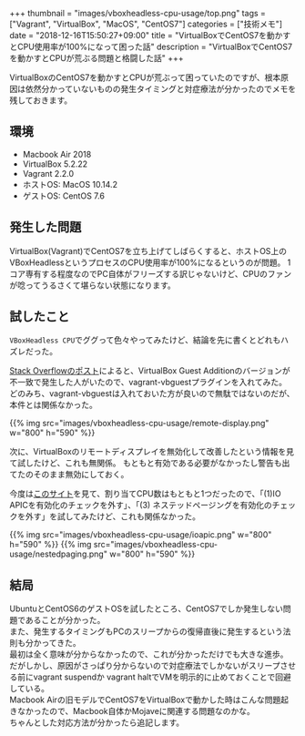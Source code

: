 +++
thumbnail = "images/vboxheadless-cpu-usage/top.png"
tags = ["Vagrant", "VirtualBox", "MacOS", "CentOS7"]
categories = ["技術メモ"]
date = "2018-12-16T15:50:27+09:00"
title = "VirtualBoxでCentOS7を動かすとCPU使用率が100%になって困った話"
description = "VirtualBoxでCentOS7を動かすとCPUが荒ぶる問題と格闘した話"
+++

VirtualBoxのCentOS7を動かすとCPUが荒ぶって困っていたのですが、根本原因は依然分かっていないものの発生タイミングと対症療法が分かったのでメモを残しておきます。

## 環境

- Macbook Air 2018
- VirtualBox 5.2.22
- Vagrant 2.2.0
- ホストOS: MacOS 10.14.2
- ゲストOS: CentOS 7.6

## 発生した問題

VirtualBox(Vagrant)でCentOS7を立ち上げてしばらくすると、ホストOS上のVBoxHeadlessというプロセスのCPU使用率が100%になるというのが問題。
1コア専有する程度なのでPC自体がフリーズする訳じゃないけど、CPUのファンが唸ってうるさくて堪らない状態になります。

## 試したこと

`VBoxHeadless CPU`でググって色々やってみたけど、結論を先に書くとどれもハズレだった。

[Stack Overflowのポスト](https://stackoverflow.com/questions/28293238/why-does-virtual-box-vboxheadless-process-using-vagrant-use-100-of-my-cpu
)によると、VirtualBox Guest Additionのバージョンが不一致で発生した人がいたので、vagrant-vbguestプラグインを入れてみた。  
どのみち、vagrant-vbguestは入れておいた方が良いので無駄ではないのだが、本件とは関係なかった。

{{% img src="images/vboxheadless-cpu-usage/remote-display.png" w="800" h="590" %}}

次に、VirtualBoxのリモートディスプレイを無効化して改善したという情報を見て試したけど、これも無関係。
もともと有効である必要がなかったし警告も出てたのそのまま無効にしておく。

今度は[このサイト](http://omulettekobo.hatenablog.com/entry/2013/10/04/112836
)を見て、割り当てCPU数はもともと1つだったので、「(1)IO APICを有効化のチェックを外す」、「(3) ネステッドページングを有効化のチェックを外す」を試してみたけど、これも関係なかった。

{{% img src="images/vboxheadless-cpu-usage/ioapic.png" w="800" h="590" %}}
{{% img src="images/vboxheadless-cpu-usage/nestedpaging.png" w="800" h="590" %}}


## 結局

UbuntuとCentOS6のゲストOSを試したところ、CentOS7でしか発生しない問題であることが分かった。  
また、発生するタイミングもPCのスリープからの復帰直後に発生するという法則も分かってきた。  
最初は全く意味が分からなかったので、これが分かっただけでも大きな進歩。  
だがしかし、原因がさっぱり分からないので対症療法でしかないがスリープさせる前にvagrant suspendか vagrant haltでVMを明示的に止めておくことで回避している。  
Macbook Airの旧モデルでCentOS7をVirtualBoxで動かした時はこんな問題起きなかったので、Macbook自体かMojaveに関連する問題なのかな。  
ちゃんとした対応方法が分かったら追記します。
